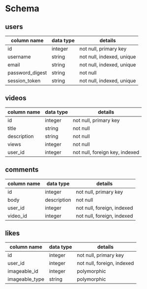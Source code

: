 # Schema

## users
column name | data type | details
----------- | --------- | -------
id | integer | not null, primary key
username | string | not null, indexed, unique
email | string | not null, indexed, unique
password_digest | string | not null
session_token | string | not null, indexed, unique

## videos
column name | data type | details
----------- | --------- | -------
id | integer | not null, primary key
title | string | not null
description | string | not null
views | integer | not null
user_id | integer | not null, foreign key, indexed

## comments
column name | data type | details
----------- | --------- | -------
id | integer | not null, primary key
body | description | not null
user_id | integer | not null, foreign, indexed
video_id | integer | not null, foreign, indexed

## likes
column name | data type | details
----------- | --------- | -------
id | integer | not null, primary key
user_id | integer | not null, foreign, indexed
imageable_id | integer | polymorphic
imageable_type | string | polymorphic
